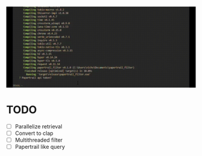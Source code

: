 
![](./papertrail.gif)



# TODO
- [ ] Parallelize retrieval
- [ ] Convert to clap
- [ ] Multithreaded filter
- [ ] Papertrail like query